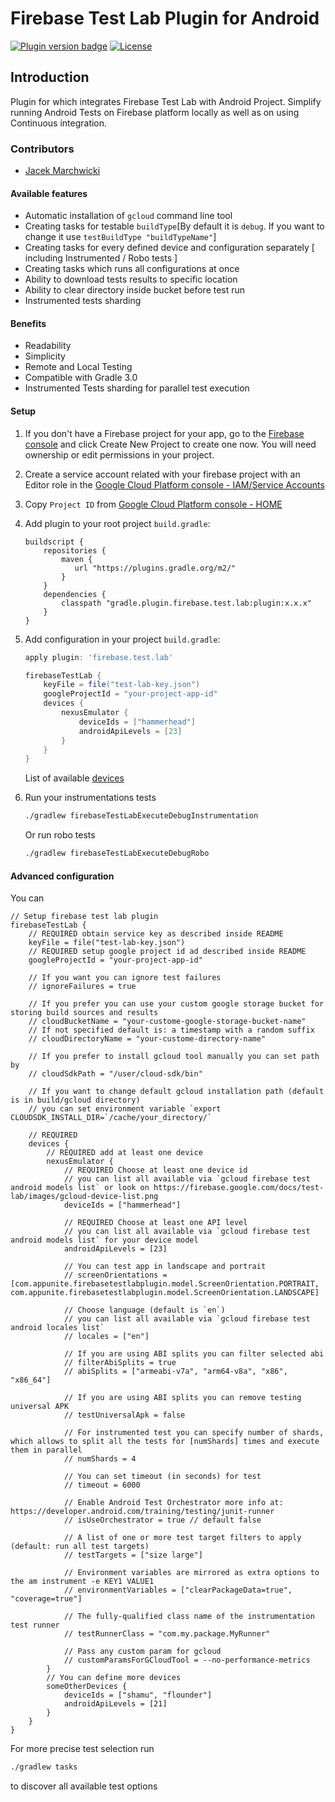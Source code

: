 # Firebase Test Lab Plugin for Android
[![Plugin version badge](https://img.shields.io/static/v1.svg?label=plugin&message=2.1.0&color=blue)](https://plugins.gradle.org/plugin/firebase.test.lab)
[![License](https://img.shields.io/crates/l/rustc-serialize.svg)](https://github.com/piotrmadry/FirebaseTestLab-Android/blob/master/LICENSE)

## Introduction
Plugin for which integrates Firebase Test Lab with Android Project. Simplify running Android Tests on Firebase platform locally as well as on using Continuous integration. 

### Contributors
- [Jacek Marchwicki](https://github.com/jacek-marchwicki)

#### Available features

- Automatic installation of `gcloud` command line tool
- Creating tasks for testable `buildType`[By default it is `debug`. If you want to change it use `testBuildType "buildTypeName"`]
- Creating tasks for every defined device and configuration separately [ including Instrumented / Robo tests ]
- Creating tasks which runs all configurations at once
- Ability to download tests results to specific location
- Ability to clear directory inside bucket before test run
- Instrumented tests sharding

#### Benefits

- Readability
- Simplicity
- Remote and Local Testing
- Compatible with Gradle 3.0 
- Instrumented Tests sharding for parallel test execution

#### Setup 

1. If you don't have a Firebase project for your app, go to the [Firebase console](https://console.firebase.google.com/) and click Create New Project to create one now. You will need ownership or edit permissions in your project.
2. Create a service account related with your firebase project with an Editor role in the [Google Cloud Platform console - IAM/Service Accounts](https://console.cloud.google.com/iam-admin/serviceaccounts/)
3. Copy `Project ID` from [Google Cloud Platform console - HOME](https://console.cloud.google.com/home)
4. Add plugin to your root project `build.gradle`:
   ```grovy
   buildscript {
       repositories {
           maven {
              url "https://plugins.gradle.org/m2/"
           }
       }
       dependencies {
           classpath "gradle.plugin.firebase.test.lab:plugin:x.x.x"
       }
   }
   ```
5. Add configuration in your project `build.gradle`:
    ```groovy
    apply plugin: 'firebase.test.lab'
 
    firebaseTestLab {
        keyFile = file("test-lab-key.json")
        googleProjectId = "your-project-app-id"
        devices {
            nexusEmulator {
                deviceIds = ["hammerhead"]
                androidApiLevels = [23]
            }
        }
    }
    ```
    List of available [devices](https://firebase.google.com/docs/test-lab/images/gcloud-device-list.png)
6. Run your instrumentations tests
    
    ```bash
    ./gradlew firebaseTestLabExecuteDebugInstrumentation
    ```
    
    Or run robo tests
    
    ```bash
    ./gradlew firebaseTestLabExecuteDebugRobo 
    ```

#### Advanced configuration

You can 
``` Goovy
// Setup firebase test lab plugin
firebaseTestLab {
    // REQUIRED obtain service key as described inside README
    keyFile = file("test-lab-key.json")
    // REQUIRED setup google project id ad described inside README
    googleProjectId = "your-project-app-id"

    // If you want you can ignore test failures
    // ignoreFailures = true

    // If you prefer you can use your custom google storage bucket for storing build sources and results
    // cloudBucketName = "your-custome-google-storage-bucket-name"
    // If not specified default is: a timestamp with a random suffix
    // cloudDirectoryName = "your-custome-directory-name"

    // If you prefer to install gcloud tool manually you can set path by
    // cloudSdkPath = "/user/cloud-sdk/bin"

    // If you want to change default gcloud installation path (default is in build/gcloud directory)
    // you can set environment variable `export CLOUDSDK_INSTALL_DIR=`/cache/your_directory/`

    // REQUIRED
    devices {
        // REQUIRED add at least one device
        nexusEmulator {
            // REQUIRED Choose at least one device id
            // you can list all available via `gcloud firebase test android models list` or look on https://firebase.google.com/docs/test-lab/images/gcloud-device-list.png
            deviceIds = ["hammerhead"]

            // REQUIRED Choose at least one API level
            // you can list all available via `gcloud firebase test android models list` for your device model
            androidApiLevels = [23]

            // You can test app in landscape and portrait
            // screenOrientations = [com.appunite.firebasetestlabplugin.model.ScreenOrientation.PORTRAIT, com.appunite.firebasetestlabplugin.model.ScreenOrientation.LANDSCAPE]

            // Choose language (default is `en`)
            // you can list all available via `gcloud firebase test android locales list`
            // locales = ["en"]

            // If you are using ABI splits you can filter selected abi
            // filterAbiSplits = true
            // abiSplits = ["armeabi-v7a", "arm64-v8a", "x86", "x86_64"]

            // If you are using ABI splits you can remove testing universal APK
            // testUniversalApk = false
            
            // For instrumented test you can specify number of shards, which allows to split all the tests for [numShards] times and execute them in parallel
            // numShards = 4

            // You can set timeout (in seconds) for test
            // timeout = 6000

            // Enable Android Test Orchestrator more info at: https://developer.android.com/training/testing/junit-runner
            // isUseOrchestrator = true // default false

            // A list of one or more test target filters to apply (default: run all test targets)
            // testTargets = ["size large"]

            // Environment variables are mirrored as extra options to the am instrument -e KEY1 VALUE1
            // environmentVariables = ["clearPackageData=true", "coverage=true"]

            // The fully-qualified class name of the instrumentation test runner
            // testRunnerClass = "com.my.package.MyRunner"

            // Pass any custom param for gcloud
            // customParamsForGCloudTool = --no-performance-metrics
        }
        // You can define more devices
        someOtherDevices {
            deviceIds = ["shamu", "flounder"]
            androidApiLevels = [21]
        }
    }
}
```

For more precise test selection run

```bash
./gradlew tasks 
```

to discover all available test options


